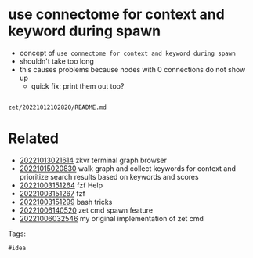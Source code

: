 # use connectome for context and keyword during spawn

- concept of `use connectome for context and keyword during spawn`
- shouldn't take too long
- this causes problems because nodes with 0 connections do not show up
  - quick fix: print them out too?

```
```

` zet/20221012102820/README.md `

# Related

- [20221013021614](/zet/20221013021614/README.md) zkvr terminal graph browser
- [20221015020830](/zet/20221015020830/README.md) walk graph and collect keywords for context and prioritize search results based on keywords and scores
- [20221003151264](/zet/20221003151264/README.md) fzf Help
- [20221003151267](/zet/20221003151267/README.md) fzf
- [20221003151299](/zet/20221003151299/README.md) bash tricks
- [20221006140520](/zet/20221006140520/README.md) zet cmd spawn feature
- [20221006032546](/zet/20221006032546/README.md) my original implementation of zet cmd

Tags:

    #idea
